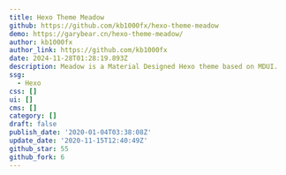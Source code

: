 ```yaml
---
title: Hexo Theme Meadow
github: https://github.com/kb1000fx/hexo-theme-meadow
demo: https://garybear.cn/hexo-theme-meadow/
author: kb1000fx
author_link: https://github.com/kb1000fx
date: 2024-11-28T01:28:19.893Z
description: Meadow is a Material Designed Hexo theme based on MDUI.
ssg:
  - Hexo
css: []
ui: []
cms: []
category: []
draft: false
publish_date: '2020-01-04T03:38:08Z'
update_date: '2020-11-15T12:40:49Z'
github_star: 55
github_fork: 6
---
```

